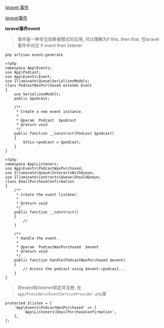 [laravel 事件](https://blog.csdn.net/zhaoxuejie/article/details/52809038)

[laravel事件](https://blog.csdn.net/e62ces0iem/article/details/73369280)


**laravel事件event**

> 事件是一种常见观察者模式的应用, 可以理解为if this, then that. 在laravel事件中对应 if event then listener

`php artisan event:generate`

```
<?php
namespace App\Events;
use App\Podcast;
use App\Events\Event;
use Illuminate\Queue\SerializesModels;
class PodcastWasPurchased extends Event
{
    use SerializesModels;
    public $podcast;
	
    /**
     * Create a new event instance.
     *
     * @param  Podcast  $podcast
     * @return void
     */
    public function __construct(Podcast $podcast)
    {
        $this->podcast = $podcast;
    }
}
```

```
<?php
namespace App\Listeners;
use App\Events\PodcastWasPurchased;
use Illuminate\Queue\InteractsWithQueue;
use Illuminate\Contracts\Queue\ShouldQueue;
class EmailPurchaseConfirmation
{
    /**
     * Create the event listener.
     *
     * @return void
     */
    public function __construct()
    {
        //
    }
	
    /**
     * Handle the event.
     *
     * @param  PodcastWasPurchased  $event
     * @return void
     */
    public function handle(PodcastWasPurchased $event)
    {
        // Access the podcast using $event->podcast...
    }
}
```

> 将event和listener绑定并注册, 在`app/Providers/EventServiceProvider.php`里

```
protected $listen = [
    'App\Events\PodcastWasPurchased' => [
        'App\Listeners\EmailPurchaseConfirmation',
    ],
];
```
